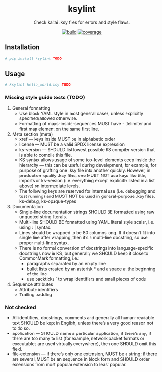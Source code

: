<h1 align="center">ksylint</h1>

<p align="center">Check kaitai .ksy files for errors and style flaws.</p>

<p  align="center">
 <a href="https://dev.azure.com/cugu/dfir/_build?definitionId=5&_a=summary"><img src="https://img.shields.io/azure-devops/build/cugu/dfir/5" alt="build" /></a>
 <a href="https://dev.azure.com/cugu/dfir/_build?definitionId=5&_a=summary"><img src="https://img.shields.io/azure-devops/coverage/cugu/dfir/5" alt="coverage" /></a>
</p>

## Installation

``` bash
# pip install ksylint TODO
```

## Usage
``` bash
# ksylint hello_world.ksy TODO
```

### Missing style guide tests (TODO)
1. General formatting
    - Use block YAML style in most general cases, unless explicitly specified/allowed otherwise.
    - Formatting of maps-inside-sequences MUST have - delimiter and first map element on the same first line.
3. Meta section (meta)
    - xref — keys inside MUST be in alphabetic order
    - license — MUST be a valid SPDX license expression
    - ks-version — SHOULD list lowest possible KS compiler version that is able to compile this file.
    - 	KS syntax allows usage of some top-level elements deep inside the hierarchy — this can be useful during development, for example, for purpose of grafting one .ksy file into another quickly. However, in production-quality .ksy files, one MUST NOT use keys like title, imports or ks-version (i.e. everything except explicitly listed in a list above) on intermediate levels.
    - The following keys are reserved for internal use (i.e. debugging and test running) and MUST NOT be used in general-purpose .ksy files: ks-debug, ks-opaque-types
4. Documentation
    - Single-line documentation strings SHOULD BE formatted using raw unquoted string literals.
    - Multi-line SHOULD BE formatted using YAML literal style scalar, i.e. using : | syntax.
    - Lines should be wrapped to be 80 columns long. If it doesn’t fit into single line after wrapping, then it’s a multi-line docstring, so use proper multi-line syntax.
    - There is no formal conversion of docstrings into language-specific docstrings now in KS, but generally we SHOULD keep it close to CommonMark formatting, i.e.:
        - paragraphs separated by an empty line
        - bullet lists created by an asterisk * and a space at the beginning of the line
        - use backticks ` to wrap identifiers and small pieces of code
5. Sequence attributes
    - Attribute identifiers
    - Trailing padding

### Not checked
- All identifiers, docstrings, comments and generally all human-readable text SHOULD be kept in English, unless there’s a very good reason not to do so.
- application — SHOULD name a particular application, if there’s any; if there are too many to list (for example, network packet formats or executables are used virtually everywhere), then one SHOULD omit this field.
- file-extension — if there’s only one extension, MUST be a string; if there are several, MUST be an sequence in block form and SHOULD order extensions from most popular extension to least popular.